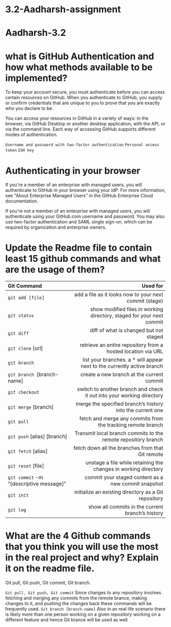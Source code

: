 # 3.2-Aadharsh-assignment

# Aadharsh-3.2

# what is GitHub Authentication and how what methods available to be implemented?

To keep your account secure, you must authenticate before you can access certain resources on GitHub. When you authenticate to GitHub, you supply or confirm credentials that are unique to you to prove that you are exactly who you declare to be.

You can access your resources in GitHub in a variety of ways: in the browser, via GitHub Desktop or another desktop application, with the API, or via the command line. Each way of accessing GitHub supports different modes of authentication.

`Username and password with two-factor authentication`
`Personal access token`
`SSH key`



# Authenticating in your browser

If you're a member of an enterprise with managed users, you will authenticate to GitHub in your browser using your IdP. For more information, see "About Enterprise Managed Users" in the GitHub Enterprise Cloud documentation.

If you're not a member of an enterprise with managed users, you will authenticate using your GitHub.com username and password. You may also use two-factor authentication and SAML single sign-on, which can be required by organization and enterprise owners.


# Update the Readme file to contain least 15 github commands and what are the usage of them?


Git Command |   Used for | 
| :--- | ---: | 
`git add [file]` | add a file as it looks now to your next commit (stage)| 
`git status `| show modified files in working directory, staged for your next commit | 
`git diff `| diff of what is changed but not staged|
`git clone` [url]| retrieve an entire repository from a hosted location via URL|
`git branch`|list your branches. a * will appear next to the currently active branch|
`git branch `[branch-name]|create a new branch at the current commit|
`git checkout`|switch to another branch and check it out into your working directory|
`git merge` [branch]|merge the specified branch’s history into the current one|
`git pull`|fetch and merge any commits from the tracking remote branch|
`git push` [alias] [branch]|Transmit local branch commits to the remote repository branch|
`git fetch` [alias]|fetch down all the branches from that Git remote|
`git reset` [file]|unstage a file while retaining the changes in working directory|
`git commit` -m “[descriptive message]”|commit your staged content as a new commit snapshot|
`git init`|initialize an existing directory as a Git repository|      
`git log`|show all commits in the current branch’s history|

# What are the 4 Github commands that you think you will use the most in the real project and why? Explain it on the readme file.

Git pull, 
Git push,
Git commit,
Git branch.

`Git pull, Git push, Git commit`
Since changes to any repository involves fetching and merging any commits from the remote brance, making changes to it, and pushing the changes back these commands will be frequently used.
`Git branch [branch-name]`
Also in an  real life scenario there is likely more than one person working on a given repository working on a different feature and hence Git brance will be used as well
